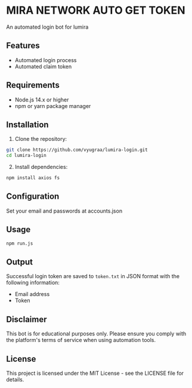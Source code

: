 # MIRA NETWORK AUTO GET TOKEN

An automated login bot for lumira

## Features

-  Automated login process
-  Automated claim token

## Requirements

- Node.js 14.x or higher
- npm or yarn package manager

## Installation

1. Clone the repository:
```bash
git clone https://github.com/vyugraa/lumira-login.git
cd lumira-login
```

2. Install dependencies:
```bash
npm install axios fs
```

## Configuration

Set your email and passwords at accounts.json

## Usage


```bash
npm run.js
```


## Output

Successful login token are saved to `token.txt` in JSON format with the following information:
- Email address
- Token


## Disclaimer

This bot is for educational purposes only. Please ensure you comply with the platform's terms of service when using automation tools.

## License

This project is licensed under the MIT License - see the LICENSE file for details.
